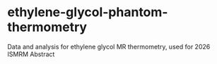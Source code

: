 # ethylene-glycol-phantom-thermometry
Data and analysis for ethylene glycol MR thermometry, used for 2026 ISMRM Abstract
